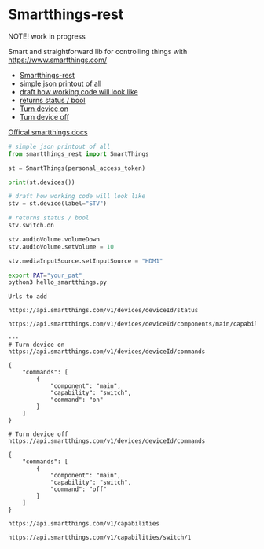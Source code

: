 # Smartthings-rest

NOTE! work in progress

Smart and straightforward lib for controlling things with <https://www.smartthings.com/>  

- [Smartthings-rest](#smartthings-rest)
- [simple json printout of all](#simple-json-printout-of-all)
- [draft how working code will look like](#draft-how-working-code-will-look-like)
- [returns status / bool](#returns-status--bool)
- [Turn device on](#turn-device-on)
- [Turn device off](#turn-device-off)

[Offical smartthings docs](https://developer-preview.smartthings.com/docs/getting-started/welcome)

~~~py
# simple json printout of all 
from smartthings_rest import SmartThings

st = SmartThings(personal_access_token)

print(st.devices())

~~~

~~~py
# draft how working code will look like
stv = st.device(label="STV")

# returns status / bool
stv.switch.on

stv.audioVolume.volumeDown
stv.audioVolume.setVolume = 10

stv.mediaInputSource.setInputSource = "HDM1"

~~~

~~~sh
export PAT="your_pat"
python3 hello_smartthings.py
~~~

~~~text
Urls to add

https://api.smartthings.com/v1/devices/deviceId/status

https://api.smartthings.com/v1/devices/deviceId/components/main/capabilities/mediaInputSource/status

---
# Turn device on
https://api.smartthings.com/v1/devices/deviceId/commands

{
    "commands": [
        {
            "component": "main",
            "capability": "switch",
            "command": "on"
        }
    ]
}

# Turn device off
https://api.smartthings.com/v1/devices/deviceId/commands

{
    "commands": [
        {
            "component": "main",
            "capability": "switch",
            "command": "off"
        }
    ]
}

https://api.smartthings.com/v1/capabilities

https://api.smartthings.com/v1/capabilities/switch/1

~~~
